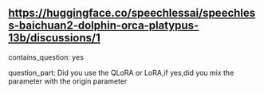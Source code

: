 ## https://huggingface.co/speechlessai/speechless-baichuan2-dolphin-orca-platypus-13b/discussions/1

contains_question: yes

question_part: Did you use the QLoRA or LoRA,if yes,did you mix the parameter with the origin parameter
